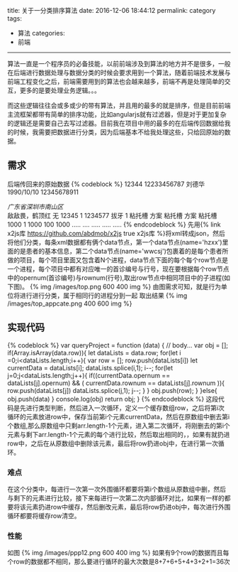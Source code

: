 title: 关于一分类排序算法
date: 2016-12-06 18:44:12
permalink: category
tags:
- 算法
categories: 
- 前端
---

算法一直是一个程序员的必备技能，以前前端涉及到算法的地方并不是很多，一般在后端进行数据处理与数据分类的时候会要求用到一个算法，随着前端技术发展与前端工程变化之后，前端需要用到的算法也会越来越多，前端不再是处理简单的交互，更多的是要处理业务逻辑。。。
<!-- more -->
而这些逻辑往往会或多或少的带有算法，并且用的最多的就是排序，但是目前前端主流框架都带有简单的排序功能，比如angularjs就有过滤器，但是对于更加复杂的逻辑还是需要自己去写过滤器。目前我在项目中用的最多的在后端传回数据给我的时候，我需要把数据进行分类，因为后端基本不给我处理这些，只给回原始的数据。

## 需求
后端传回来的原始数据
{% codeblock %}
  <xml>
    <data name="hzxx"><!--患者信息-->
      <row>
        <!-- 病人编号 -->
        <userid>12344</userid>
        <!-- 就诊编号 本次的-->
        <currentnum>12233456787</currentnum>
        <!-- 姓名 -->
        <name>刘德华</name>
        <!-- 出生年月日 -->
        <birth>1990/10/10</birth>
        <!-- 电话 -->
        <phone>12345678911</phone>
        <!-- 地址 -->
        <address>广东省深圳市南山区</address>
        <!-- 过敏药物 -->
        <drug>敌敌畏，鹤顶红</drug>
        <!-- 其他信息 -->
        <otherinfo>无</otherinfo>
      </row>
    </data>
    <data name="wwcsj"><!--未完成数据-->
      <row>
        <!--  首诊编号  operation number-->
        <opernum>12345</opernum>
        <!-- 行号 row number-->
        <rownum>1</rownum>
        <!-- 项目编号project number -->
        <pronum>1234577</pronum>
        <!-- 项目名称 project name -->
        <proname>拔牙</proname>
        <!-- 病程序号 case num -->
        <casenum>1</casenum>
        <!-- 当前病程 -->
        <currcase>粘托槽</currcase>
        <case>
          <row>方案</row>
          <row>粘托槽</row>
          <row>方案</row>
          <row>粘托槽</row>
        </case>
        <!-- 牙位 tooth position-->
        <toothpos></toothpos>
        <!-- 单位 -->
        <dw></dw>
        <!-- 单价 price-->
        <price>1000</price>
        <!-- 数量 -->
        <num>1</num>
        <!-- 合计 total price -->
        <totalpri>1000</totalpri>
        <!-- 优惠金额 discount price -->
        <discprice>100</discprice>
        <!-- 小计 subtotal -->
        <subtotal>1000</subtotal>
        <!-- 欠款 owe -->
        <owe></owe>
      </row>
      <row>.....</row>
        ....
      <row>.....</row>
      <row>.....</row>
      <row>.....</row>
    </data>
  </xml>
{% endcodeblock %}
先用{% link x2js库 https://github.com/abdmob/x2js true x2js库 %}将xml转成json，然后将他们分类，每条xml数据都有俩个data节点，第一个data节点(name='hzxx')里面的是患者的基本信息，第二个data节点(name='wwcsj')包裹着的是每个患者所做的项目，每个项目里面又包含着N个进程，data节点下面的每个每个row节点是一个进程，每个项目中都有对应唯一的首诊编号与行号，现在要根据每个row节点中的opernum(首诊编号)与rownum(行号),取出row节点中相同项目中的子进程(如下图)。
{% img /images/top.png 600 400 img  %}
由图需求可知，就是行为单位将进行进行分类，属于相同行的进程分到一起
取出结果
{% img /images/top_appcate.png 400 600 img  %}
## 实现代码
{% codeblock %}
var queryProject = function (data) {
 // body...
 var  obj = [];
 if(Array.isArray(data.row)){
   let dataLists = data.row;
   for(let i =0;i<dataLists.length;i++){
     var row = [];
     row.push(dataLists[i])
     let currentData = dataLists[i];
     dataLists.splice(i,1);
     i--;
     for(let j=0;j<dataLists.length;j++){
       if((currentData.opernum == dataLists[j].opernum) && ( currentData.rownum == dataLists[j].rownum )){
         row.push(dataLists[j])
         dataLists.splice(j,1);
         j--;
       }
     }
     obj.push(row);
   }
 }else{
     obj.push(data)
 }
 console.log(obj)
 return obj;
}
{% endcodeblock %}
这段代码是先进行类型判断，然后进入一次循环，定义一个缓存数组row，之后将第i次循环的元素放进row中，保存当前第i个元素currentData，然后在原数组中删去第i个数组,那么原数组中只剩arr.length-1个元素，进入第二次循环，将刚删去的第i个元素与剩下arr.length-1个元素的每个进行比较，然后取出相同的，，如果有就扔进row中，之后在从原数组中删除该元素，最后将row扔进obj中，在进行第一次循环。

### 难点
在这个分类中，每进行一次第一次外围循环都要将第i个数组从原数组中删，然后与剩下的元素进行比较，接下来每进行一次第二次内部循环对比，如果有一样的都要将该元素扔进row中缓存，然后删改元素，最后将row扔进obj中，每次进行外围循环都要将缓存row清空。
### 性能
如图
{% img /images/ppp12.png 600 400 img  %}
如果有9个row的数据而且每个row的数据都不相同，那么要进行循环的最大次数是8+7+6+5+4+3+2+1=36次